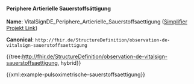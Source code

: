 #### Periphere Artierielle Sauerstoffsättigung

**Name**: VitalSignDE_Periphere_Artierielle_Sauerstoffsaettigung ([Simplifier Projekt Link](https://simplifier.net/resolve?canonical=http://fhir.de/StructureDefinition/observation-de-vitalsign-sauerstoffsaettigung&scope=de.basisprofil.r4@1.5.3))

**Canonical**: `http://fhir.de/StructureDefinition/observation-de-vitalsign-sauerstoffsaettigung`

{{tree:http://fhir.de/StructureDefinition/observation-de-vitalsign-sauerstoffsaettigung, hybrid}}

{{xml:example-pulsoximetrische-sauerstoffsaettigung}}